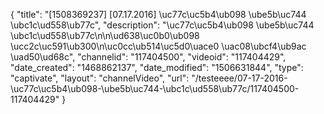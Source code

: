 {
    "title": "[1508369237] [07.17.2016] \uc77c\uc5b4\ub098 \ube5b\uc744 \ubc1c\ud558\ub77c",
    "description": "\uc77c\uc5b4\ub098 \ube5b\uc744 \ubc1c\ud558\ub77c\n\n\ud638\uc0b0\ub098 \ucc2c\uc591\ub300\n\uc0cc\ub514\uc5d0\uace0 \uac08\ubcf4\ub9ac \uad50\ud68c",
    "channelid": "117404500",
    "videoid": "117404429",
    "date_created": "1468862137",
    "date_modified": "1506631844",
    "type": "captivate",
    "layout": "channelVideo",
    "url": "\/testeeee\/07-17-2016-\uc77c\uc5b4\ub098-\ube5b\uc744-\ubc1c\ud558\ub77c\/117404500-117404429"
}